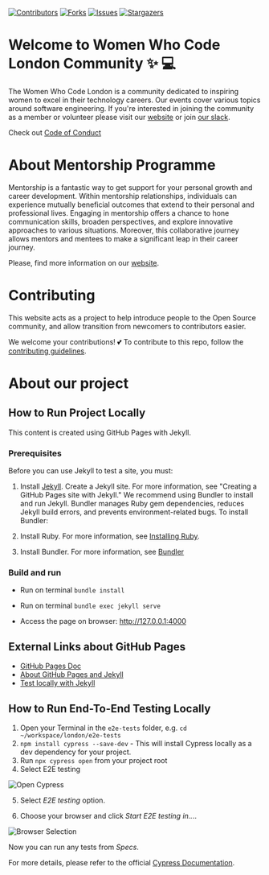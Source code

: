 [![Contributors][contributors-shield]][contributors-url]
[![Forks][forks-shield]][forks-url]
[![Issues][issues-shield]][issues-url]
[![Stargazers][stars-shield]][stars-url]

# Welcome to Women Who Code London Community :sparkles: :computer:

The Women Who Code London is a community dedicated to inspiring women to excel in their technology careers. Our events cover various topics around software engineering.
If you're interested in joining the community as a member or volunteer please visit our [website](https://www.womenwhocode.com/london) or join [our slack](https://bit.ly/wwcodelondonslack).

Check out [Code of Conduct](https://www.womenwhocode.com/codeofconduct/)

# About Mentorship Programme

Mentorship is a fantastic way to get support for your personal growth and career development. Within mentorship relationships, individuals can experience mutually beneficial outcomes that extend to their personal and professional lives. Engaging in mentorship offers a chance to hone communication skills, broaden perspectives, and explore innovative approaches to various situations. Moreover, this collaborative journey allows mentors and mentees to make a significant leap in their career journey.

Please, find more information on our [website](https://womenwhocode.github.io/london).

# Contributing

This website acts as a project to help introduce people to the Open Source community, and allow transition from newcomers to contributors easier.

We welcome your contributions! 💕 To contribute to this repo, follow the [contributing guidelines](CONTRIBUTING.md).

# About our project

## How to Run Project Locally

This content is created using GitHub Pages with Jekyll. 

### Prerequisites
Before you can use Jekyll to test a site, you must:

1. Install [Jekyll](https://jekyllrb.com/docs/installation/).
Create a Jekyll site. For more information, see "Creating a GitHub Pages site with Jekyll."
We recommend using Bundler to install and run Jekyll. Bundler manages Ruby gem dependencies, reduces Jekyll build errors, and prevents environment-related bugs. To install Bundler:

2. Install Ruby. For more information, see [Installing Ruby](https://www.ruby-lang.org/en/documentation/installation/).
   
3. Install Bundler. For more information, see [Bundler](https://bundler.io/)

### Build and run

- Run on terminal `bundle install`

- Run on terminal `bundle exec jekyll serve`

- Access the page on browser: http://127.0.0.1:4000


## External Links about GitHub Pages

* [GitHub Pages Doc](https://docs.github.com/en/pages) 
* [About GitHub Pages and Jekyll](https://docs.github.com/en/pages/setting-up-a-github-pages-site-with-jekyll/about-github-pages-and-jekyll)
* [Test locally with Jekyll](https://docs.github.com/en/pages/setting-up-a-github-pages-site-with-jekyll/testing-your-github-pages-site-locally-with-jekyll)


## How to Run End-To-End Testing Locally

1. Open your Terminal in the `e2e-tests` folder, e.g. `cd ~/workspace/london/e2e-tests`
2. `npm install cypress --save-dev` - This will install Cypress locally as a dev dependency for your project.
3. Run `npx cypress open` from your project root
4. Select E2E testing

![Open Cypress](https://i.ibb.co/4VNPFjf/welcome-cypress.png)

5. Select *E2E testing* option.

6. Choose your browser and click *Start E2E testing in..*..

![Browser Selection](https://i.ibb.co/kQxJpmJ/browser-selection.png)

Now you can run any tests from *Specs*.

For more details, please refer to the official [Cypress Documentation](https://docs.cypress.io/guides/overview/why-cypress).


<!-- MARKDOWN LINKS & IMAGES -->
[contributors-shield]: https://img.shields.io/github/contributors/WomenWhoCode/london?style=flat-square
[contributors-url]: https://github.com/WomenWhoCode/london/graphs/contributors
[forks-shield]: https://img.shields.io/github/forks/WomenWhoCode/london?style=flat-square
[forks-url]: https://github.com/WomenWhoCode/london/network/members
[stars-shield]: https://img.shields.io/github/stars/WomenWhoCode/london?style=flat-square
[stars-url]: https://github.com/WomenWhoCode/london/stargazers
[issues-shield]: https://img.shields.io/github/issues/WomenWhoCode/london?style=flat-square
[issues-url]: https://github.com/WomenWhoCode/london/issues/